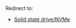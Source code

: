 Redirect to:

*   [Solid state drive/NVMe](/index.php/Solid_state_drive/NVMe "Solid state drive/NVMe")